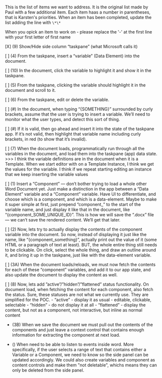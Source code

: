 This is the list of items we want to address. It is the original list made by Paul
with a few additional item.
Each item haas a number in parentheses, that is Karsten's priorities.
When an item has been completed, update the list adding the line with `\*\*`

When you opick an item to work on - please replace the '-' at the first line with your first letter of first name

[X] (9) Show/Hide side column “taskpane” (what Microsoft calls it)

[ ] (4) From the taskpane, insert a “variable” (Data Element) into the document.

[ ] (10) In the document, click the variable to highlight it and show it in the taskpane.

[ ] (5) From the taskpane, clicking the variable should highlight it in the document and scroll to it.

[ ] (6) From the taskpane, edit or delete the variable.

[ ] (#) In the document, when typing “{SOMETHING}” surrounded by curly brackets, assume
that the user is trying to insert a variable. We’ll need to monitor what the user types,
and detect this sort of thing.

[ ] (#) If it is valid, then go ahead and insert it into the state of the taskpane app. If
it’s not valid, then highlight that variable name including curly brackets, in red (to
show that it’s invalid).

[ ] (7) When the document loads, programmatically run through all the variables in the document,
and load them into the taskpane (app) data state. >>> I think the variable definitions are in the document when it is a Template.
When we start editor with on a Template Instance, I think we get the values for the variable.
I think if we repeat starting editing an instance that we keep inserting the variable values

[ ] (1) Insert a “Component” — don’t bother trying to load a whole other Word Document yet. Just
make a distinction in the app between a “Data Element” variable and a “Component” variable. Have
UI to differentiate, and choose which is a component, and which is a data-element. Maybe to make
it super simple at first, just prepend “component\_” to the start of the variable name, and just
display it like that in the document, like “{component_SOME_UNIQUE_ID}”. This is how we will
save the “.docx” file — we can’t save the rendered content. We’ll get that later.

[ ] (2) Now, lets try to actually display the contents of the component variable into the document.
So now, instead of displaying it just like the name, like “{component_something}”, actually print
out the value of it (some HTML or a paragraph of text at least). BUT, the whole entire thing still
needs to be clickable. On click, select the whole thing, and draw an outline around it, and
bring it up in the taskpane, just like with the data-element variable.

[ ] (3A) When the document loads/reloads, we must now fetch the contents for each of these “component”
variables, and add it to our app state, and also update the document to display the content as well.

[ ] (8) Now, lets add ”active”/”hidden”/”flattened” status functionality. On document load,
when fetching the content for each component, also fetch the status. Sure, these statuses are not
what we currently use. They are simplified for the POC. - “active” - display it as usual - editable, clickable, selectable - “hidden” - do not display it at all - “flattened” - display the content, but not as a component, not interactive, but inline as normal content

- (3B) When we save the document we must pull out the contents of the components and just leave a context control
  that contains enough information for extracting the component at next load.

- () When need to be able to listen to events inside word. More specifically, if the user selects a
  range of text that contains either a Variable or a Component, we need to know so the side panel
  can be updated accordingly.
  We could also create variables and component as content controls and make them "not deletable", whichs
  means they can only be deleted from the side panel.
